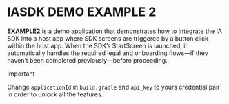 # IASDK DEMO EXAMPLE 2

**EXAMPLE2** is a demo application that demonstrates how to integrate
the IA SDK into a host app where SDK screens are triggered by a button
click within the host app. When the SDK’s StartScreen is launched, it
automatically handles the required legal and onboarding flows—if they
haven’t been completed previously—before proceeding.

> [!IMPORTANT]
> Change `applicationId` in `build.gradle` and `api_key` to yours
> credential pair in order to unlock all the features.
